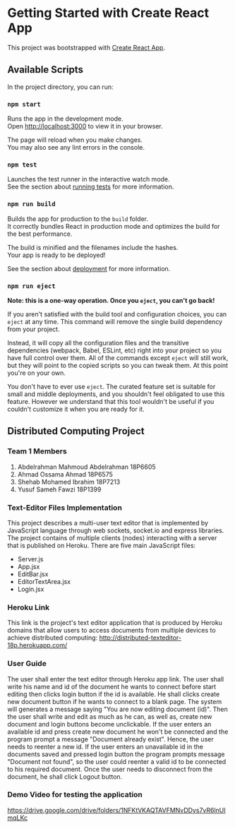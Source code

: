 # Getting Started with Create React App

This project was bootstrapped with [Create React App](https://github.com/facebook/create-react-app).

## Available Scripts

In the project directory, you can run:

### `npm start`

Runs the app in the development mode.\
Open [http://localhost:3000](http://localhost:3000) to view it in your browser.

The page will reload when you make changes.\
You may also see any lint errors in the console.

### `npm test`

Launches the test runner in the interactive watch mode.\
See the section about [running tests](https://facebook.github.io/create-react-app/docs/running-tests) for more information.

### `npm run build`

Builds the app for production to the `build` folder.\
It correctly bundles React in production mode and optimizes the build for the best performance.

The build is minified and the filenames include the hashes.\
Your app is ready to be deployed!

See the section about [deployment](https://facebook.github.io/create-react-app/docs/deployment) for more information.

### `npm run eject`

**Note: this is a one-way operation. Once you `eject`, you can't go back!**

If you aren't satisfied with the build tool and configuration choices, you can `eject` at any time. This command will remove the single build dependency from your project.

Instead, it will copy all the configuration files and the transitive dependencies (webpack, Babel, ESLint, etc) right into your project so you have full control over them. All of the commands except `eject` will still work, but they will point to the copied scripts so you can tweak them. At this point you're on your own.

You don't have to ever use `eject`. The curated feature set is suitable for small and middle deployments, and you shouldn't feel obligated to use this feature. However we understand that this tool wouldn't be useful if you couldn't customize it when you are ready for it.


## Distributed Computing Project 
### Team 1 Members

1. Abdelrahman Mahmoud Abdelrahman 18P6605
2. Ahmad Ossama Ahmad 18P6575
3. Shehab Mohamed Ibrahim 18P7213
4. Yusuf Sameh Fawzi 18P1399

### Text-Editor Files Implementation

This project describes a multi-user text editor that is implemented by JavaScript language through web sockets, socket.io and express libraries.<br /> The project contains of multiple clients (nodes) interacting with a server that is published on Heroku. There are five main JavaScript files: <br />
* Server.js
* App.jsx
* EditBar.jsx
* EditorTextArea.jsx 
* Login.jsx

### Heroku Link
This link is the project's text editor application that is produced by Heroku domains that allow users to access documents from multiple devices to achieve distributed computing:
http://distributed-texteditor-18p.herokuapp.com/

### User Guide
The user shall enter the text editor through Heroku app link. The user shall write his name and id of the document he wants to connect before start editing then clicks login button if the id is available. He shall clicks create new document button if he wants to connect to a blank page. The system will generates a message saying "You are now editing document (id)". Then the user shall write and edit as much as he can, as well as, create new document and login buttons become unclickable.
If the user enters an available id and press create new document he won't be connected and the program prompt a message "Document already exist". Hence, the user needs to reenter a new id. If the user enters an unavailable id in the documents saved and pressed login button the program prompts message "Document not found", so the user could reenter a valid id to be connected to his required document. Once the user needs to disconnect from the document, he shall click Logout button.

### Demo Video for testing the application
https://drive.google.com/drive/folders/1NFKtVKAQTAVFMNvDDys7vR6lnUImqLKc 
